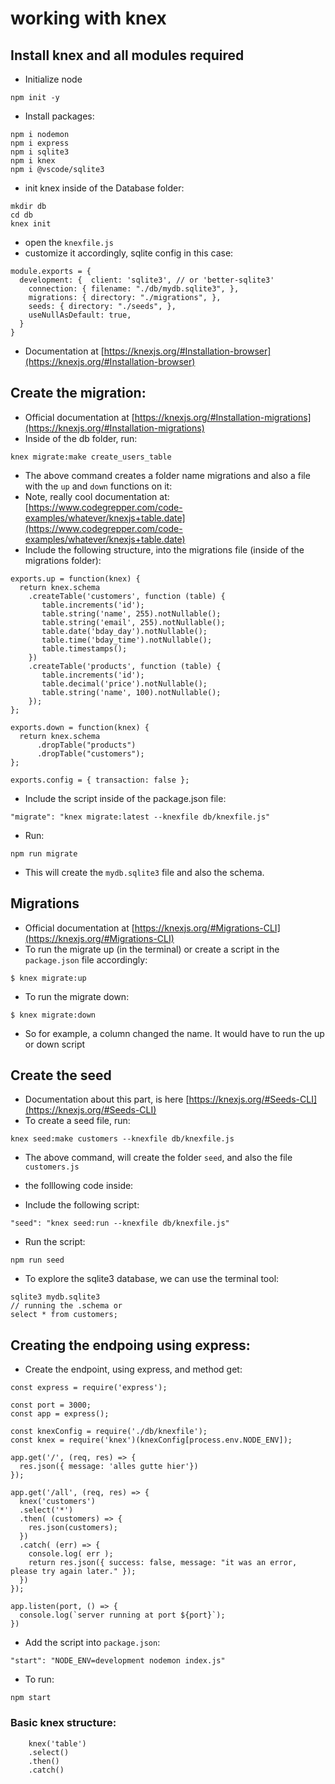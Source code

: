 # working with knex 

## Install knex and all modules required

- Initialize node
```
npm init -y
```

- Install packages:
```
npm i nodemon
npm i express
npm i sqlite3
npm i knex
npm i @vscode/sqlite3
```

- init knex inside of the Database folder:
```
mkdir db
cd db
knex init
```

- open the `knexfile.js`
- customize it accordingly, sqlite config in this case: 

```
module.exports = {
  development: {  client: 'sqlite3', // or 'better-sqlite3'
    connection: { filename: "./db/mydb.sqlite3", },
    migrations: { directory: "./migrations", },
    seeds: { directory: "./seeds", },
    useNullAsDefault: true,
  }
}
```
- Documentation at [https://knexjs.org/#Installation-browser](https://knexjs.org/#Installation-browser)

## Create the migration: 
- Official documentation at [https://knexjs.org/#Installation-migrations](https://knexjs.org/#Installation-migrations)
- Inside of the db folder, run:
```
knex migrate:make create_users_table
```

- The above command creates a folder name migrations and also a file with the `up` and `down` functions on it: 
- Note, really cool documentation at: [https://www.codegrepper.com/code-examples/whatever/knexjs+table.date](https://www.codegrepper.com/code-examples/whatever/knexjs+table.date)
- Include the following structure, into the migrations file (inside of the migrations folder):
```
exports.up = function(knex) {
  return knex.schema
    .createTable('customers', function (table) {
       table.increments('id');
       table.string('name', 255).notNullable();
       table.string('email', 255).notNullable();
       table.date('bday_day').notNullable();
       table.time('bday_time').notNullable();
       table.timestamps();
    })
    .createTable('products', function (table) {
       table.increments('id');
       table.decimal('price').notNullable();
       table.string('name', 100).notNullable();
    });
};

exports.down = function(knex) {
  return knex.schema
      .dropTable("products")
      .dropTable("customers");
};

exports.config = { transaction: false };
```

- Include the script inside of the package.json file:
```
"migrate": "knex migrate:latest --knexfile db/knexfile.js"
```

- Run:
```
npm run migrate
```

- This will create the `mydb.sqlite3` file and also the schema.

## Migrations
- Official documentation at [https://knexjs.org/#Migrations-CLI](https://knexjs.org/#Migrations-CLI)
- To run the migrate up (in the terminal) or create a script in the `package.json` file accordingly:
```
$ knex migrate:up
```
- To run the migrate down:
```
$ knex migrate:down
```
- So for example, a column changed the name. It would have to run the up or down script

## Create the seed
- Documentation about this part, is here [https://knexjs.org/#Seeds-CLI](https://knexjs.org/#Seeds-CLI)
- To create a seed file, run: 
```
knex seed:make customers --knexfile db/knexfile.js
```

- The above command, will create the folder `seed`, and also the file `customers.js`

- the folllowing code inside:

- Include the following script:
```
"seed": "knex seed:run --knexfile db/knexfile.js"
```

- Run the script:
```
npm run seed
```

- To explore the sqlite3 database, we can use the terminal tool:
```
sqlite3 mydb.sqlite3
// running the .schema or 
select * from customers;
```

## Creating the endpoing using express:
- Create the endpoint, using express, and method get:
```
const express = require('express');

const port = 3000;
const app = express();

const knexConfig = require('./db/knexfile');
const knex = require('knex')(knexConfig[process.env.NODE_ENV]);

app.get('/', (req, res) => {
  res.json({ message: 'alles gutte hier'})
});

app.get('/all', (req, res) => {
  knex('customers')
  .select('*')
  .then( (customers) => {
    res.json(customers);
  })
  .catch( (err) => {
    console.log( err );
    return res.json({ success: false, message: "it was an error, please try again later." });
  })
});

app.listen(port, () => {
  console.log(`server running at port ${port}`);
})
```

- Add the script into `package.json`:
```
"start": "NODE_ENV=development nodemon index.js"
```

- To run:
```
npm start
```


### Basic knex structure:

```
    knex('table')
    .select()
    .then()
    .catch()
```

